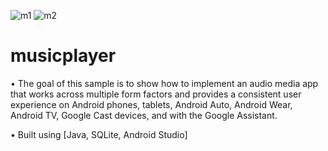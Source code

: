 ![m1](https://user-images.githubusercontent.com/69053878/115765088-52770e00-a374-11eb-8d78-9e1930de756e.png)
![m2](https://user-images.githubusercontent.com/69053878/115765091-52770e00-a374-11eb-860d-89cbf0c39c9b.png)
# musicplayer


• The goal of this sample is to show how to implement an audio media app that works across multiple form factors and provides a consistent user experience on Android phones, tablets, Android Auto, Android Wear, Android TV, Google Cast devices, and with the Google Assistant.

• Built using [Java, SQLite, Android Studio]
